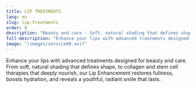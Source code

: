 ```yaml
---
title: LIP TREATMENTS
lang: en
slug: lip-treatments
order: 8
description: "Beauty and care - Soft, natural shading that defines shape - Fullness, boosts hydration, and reveals a youthful, radiant smile that lasts."
full-description: "Enhance your lips with advanced treatments designed for beauty and care. From soft, natural shading that defines shape, to collagen and stem cell therapies that deeply nourish, our Lip Enhancement restores fullness, boosts hydration, and reveals a youthful, radiant smile that lasts."
image: "/images/service08.avif"
---
```

Enhance your lips with advanced treatments designed for beauty and care. From soft, natural shading that defines shape, to collagen and stem cell therapies that deeply nourish, our Lip Enhancement restores fullness, boosts hydration, and reveals a youthful, radiant smile that lasts.